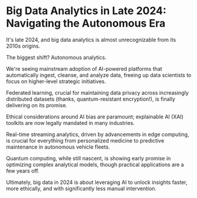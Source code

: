 # Big Data Analytics in Late 2024: Navigating the Autonomous Era

It's late 2024, and big data analytics is almost unrecognizable from its 2010s origins.

The biggest shift? Autonomous analytics.

We're seeing mainstream adoption of AI-powered platforms that automatically ingest, cleanse, and analyze data, freeing up data scientists to focus on higher-level strategic initiatives.

Federated learning, crucial for maintaining data privacy across increasingly distributed datasets (thanks, quantum-resistant encryption!), is finally delivering on its promise.

Ethical considerations around AI bias are paramount; explainable AI (XAI) toolkits are now legally mandated in many industries.

Real-time streaming analytics, driven by advancements in edge computing, is crucial for everything from personalized medicine to predictive maintenance in autonomous vehicle fleets.

Quantum computing, while still nascent, is showing early promise in optimizing complex analytical models, though practical applications are a few years off.

Ultimately, big data in 2024 is about leveraging AI to unlock insights faster, more ethically, and with significantly less manual intervention.

